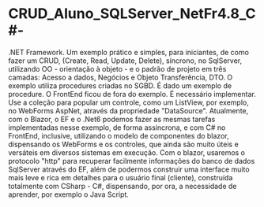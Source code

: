 # CRUD_Aluno_SQLServer_NetFr4.8_C#-
.NET Framework. Um exemplo prático e simples, para iniciantes, de como fazer um CRUD, (Create, Read, Update, Delete), síncrono, no SqlServer, utilizando OO - orientação à objeto - e o padrão de projeto em três camadas: Acesso a dados, Negócios e Objeto Transferência, DTO. O exemplo utiliza procedures criadas no SGBD. É dado um exemplo de procedure. O FrontEnd ficou de fora do exemplo. É necessário implementar. Use a coleção para popular um controle, como um ListView, por exemplo, no WebForms AspNet, através da propriedade "DataSource". Atualmente, com o Blazor, o EF e o .Net6 podemos fazer as mesmas tarefas implementadas nesse exemplo, de forma assíncrona, e com C# no FrontEnd, inclusive, utilizando o modelo de componentes do blazor, dispensando os WebForms e os controles, que ainda são muito úteis e versáteis em diversos sistemas em execução. Com o blazor, usaremos o protocolo "http" para recuperar facilmente informações do banco de dados SqlServer através do EF, além de podermos construir uma interface muito mais leve e rica em detalhes para o usuário final (cliente), construída totalmente com CSharp - C#, dispensando, por ora, a necessidade de aprender, por exemplo o Java Script.
